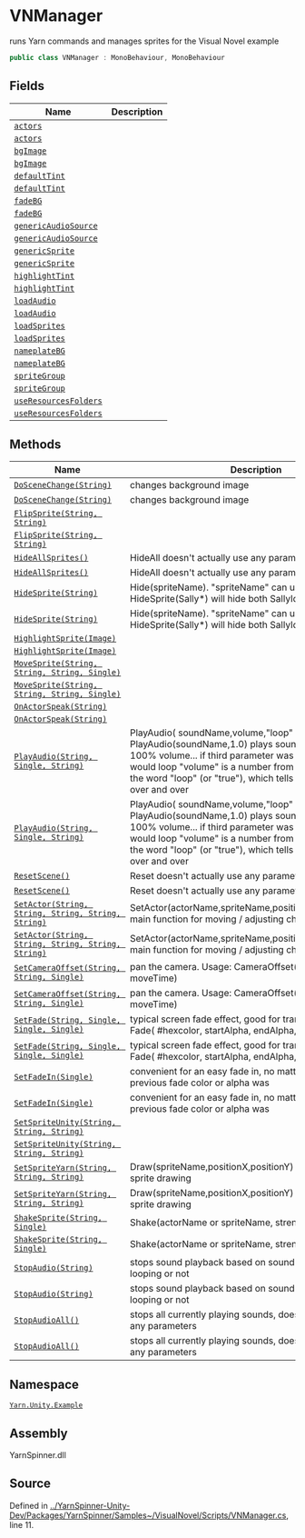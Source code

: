 # VNManager

runs Yarn commands and manages sprites for the Visual Novel example

```csharp
public class VNManager : MonoBehaviour, MonoBehaviour
```

## Fields

| Name                                      | Description |
| ----------------------------------------- | ----------- |
| [`actors`](broken-reference)              |             |
| [`actors`](broken-reference)              |             |
| [`bgImage`](broken-reference)             |             |
| [`bgImage`](broken-reference)             |             |
| [`defaultTint`](broken-reference)         |             |
| [`defaultTint`](broken-reference)         |             |
| [`fadeBG`](broken-reference)              |             |
| [`fadeBG`](broken-reference)              |             |
| [`genericAudioSource`](broken-reference)  |             |
| [`genericAudioSource`](broken-reference)  |             |
| [`genericSprite`](broken-reference)       |             |
| [`genericSprite`](broken-reference)       |             |
| [`highlightTint`](broken-reference)       |             |
| [`highlightTint`](broken-reference)       |             |
| [`loadAudio`](broken-reference)           |             |
| [`loadAudio`](broken-reference)           |             |
| [`loadSprites`](broken-reference)         |             |
| [`loadSprites`](broken-reference)         |             |
| [`nameplateBG`](broken-reference)         |             |
| [`nameplateBG`](broken-reference)         |             |
| [`spriteGroup`](broken-reference)         |             |
| [`spriteGroup`](broken-reference)         |             |
| [`useResourcesFolders`](broken-reference) |             |
| [`useResourcesFolders`](broken-reference) |             |

## Methods

| Name                                                                   | Description                                                                                                                                                                                                                                                                      |
| ---------------------------------------------------------------------- | -------------------------------------------------------------------------------------------------------------------------------------------------------------------------------------------------------------------------------------------------------------------------------- |
| [`DoSceneChange(String)`](broken-reference)                            | changes background image                                                                                                                                                                                                                                                         |
| [`DoSceneChange(String)`](broken-reference)                            | changes background image                                                                                                                                                                                                                                                         |
| [`FlipSprite(String, String)`](broken-reference)                       |                                                                                                                                                                                                                                                                                  |
| [`FlipSprite(String, String)`](broken-reference)                       |                                                                                                                                                                                                                                                                                  |
| [`HideAllSprites()`](broken-reference)                                 | HideAll doesn't actually use any parameters                                                                                                                                                                                                                                      |
| [`HideAllSprites()`](broken-reference)                                 | HideAll doesn't actually use any parameters                                                                                                                                                                                                                                      |
| [`HideSprite(String)`](broken-reference)                               | Hide(spriteName). "spriteName" can use wildcards, e.g. HideSprite(Sally\*) will hide both SallyIdle and Sally\_Happy                                                                                                                                                             |
| [`HideSprite(String)`](broken-reference)                               | Hide(spriteName). "spriteName" can use wildcards, e.g. HideSprite(Sally\*) will hide both SallyIdle and Sally\_Happy                                                                                                                                                             |
| [`HighlightSprite(Image)`](broken-reference)                           |                                                                                                                                                                                                                                                                                  |
| [`HighlightSprite(Image)`](broken-reference)                           |                                                                                                                                                                                                                                                                                  |
| [`MoveSprite(String, String, String, Single)`](broken-reference)       |                                                                                                                                                                                                                                                                                  |
| [`MoveSprite(String, String, String, Single)`](broken-reference)       |                                                                                                                                                                                                                                                                                  |
| [`OnActorSpeak(String)`](broken-reference)                             |                                                                                                                                                                                                                                                                                  |
| [`OnActorSpeak(String)`](broken-reference)                             |                                                                                                                                                                                                                                                                                  |
| [`PlayAudio(String, Single, String)`](broken-reference)                | PlayAudio( soundName,volume,"loop" )... PlayAudio(soundName,1.0) plays soundName once at 100% volume... if third parameter was word "loop" it would loop "volume" is a number from 0.0 to 1.0 "loop" is the word "loop" (or "true"), which tells the sound to loop over and over |
| [`PlayAudio(String, Single, String)`](broken-reference)                | PlayAudio( soundName,volume,"loop" )... PlayAudio(soundName,1.0) plays soundName once at 100% volume... if third parameter was word "loop" it would loop "volume" is a number from 0.0 to 1.0 "loop" is the word "loop" (or "true"), which tells the sound to loop over and over |
| [`ResetScene()`](broken-reference)                                     | Reset doesn't actually use any parameters                                                                                                                                                                                                                                        |
| [`ResetScene()`](broken-reference)                                     | Reset doesn't actually use any parameters                                                                                                                                                                                                                                        |
| [`SetActor(String, String, String, String, String)`](broken-reference) | SetActor(actorName,spriteName,positionX,positionY,color) main function for moving / adjusting characters                                                                                                                                                                         |
| [`SetActor(String, String, String, String, String)`](broken-reference) | SetActor(actorName,spriteName,positionX,positionY,color) main function for moving / adjusting characters                                                                                                                                                                         |
| [`SetCameraOffset(String, String, Single)`](broken-reference)          | pan the camera. Usage: CameraOffset(xPos, yPos, moveTime)                                                                                                                                                                                                                        |
| [`SetCameraOffset(String, String, Single)`](broken-reference)          | pan the camera. Usage: CameraOffset(xPos, yPos, moveTime)                                                                                                                                                                                                                        |
| [`SetFade(String, Single, Single, Single)`](broken-reference)          | typical screen fade effect, good for transitions? usage: Fade( #hexcolor, startAlpha, endAlpha, fadeTime )                                                                                                                                                                       |
| [`SetFade(String, Single, Single, Single)`](broken-reference)          | typical screen fade effect, good for transitions? usage: Fade( #hexcolor, startAlpha, endAlpha, fadeTime )                                                                                                                                                                       |
| [`SetFadeIn(Single)`](broken-reference)                                | convenient for an easy fade in, no matter what the previous fade color or alpha was                                                                                                                                                                                              |
| [`SetFadeIn(Single)`](broken-reference)                                | convenient for an easy fade in, no matter what the previous fade color or alpha was                                                                                                                                                                                              |
| [`SetSpriteUnity(String, String, String)`](broken-reference)           |                                                                                                                                                                                                                                                                                  |
| [`SetSpriteUnity(String, String, String)`](broken-reference)           |                                                                                                                                                                                                                                                                                  |
| [`SetSpriteYarn(String, String, String)`](broken-reference)            | Draw(spriteName,positionX,positionY) generic function for sprite drawing                                                                                                                                                                                                         |
| [`SetSpriteYarn(String, String, String)`](broken-reference)            | Draw(spriteName,positionX,positionY) generic function for sprite drawing                                                                                                                                                                                                         |
| [`ShakeSprite(String, Single)`](broken-reference)                      | Shake(actorName or spriteName, strength=0.5)                                                                                                                                                                                                                                     |
| [`ShakeSprite(String, Single)`](broken-reference)                      | Shake(actorName or spriteName, strength=0.5)                                                                                                                                                                                                                                     |
| [`StopAudio(String)`](broken-reference)                                | stops sound playback based on sound name, whether it's looping or not                                                                                                                                                                                                            |
| [`StopAudio(String)`](broken-reference)                                | stops sound playback based on sound name, whether it's looping or not                                                                                                                                                                                                            |
| [`StopAudioAll()`](broken-reference)                                   | stops all currently playing sounds, doesn't actually take any parameters                                                                                                                                                                                                         |
| [`StopAudioAll()`](broken-reference)                                   | stops all currently playing sounds, doesn't actually take any parameters                                                                                                                                                                                                         |

## Namespace

[`Yarn.Unity.Example`](../)

## Assembly

YarnSpinner.dll

## Source

Defined in [../YarnSpinner-Unity-Dev/Packages/YarnSpinner/Samples\~/VisualNovel/Scripts/VNManager.cs](https://github.com/YarnSpinnerTool/YarnSpinner-Unity/blob/develop/Samples\~/VisualNovel/Scripts/VNManager.cs#L11), line 11.

